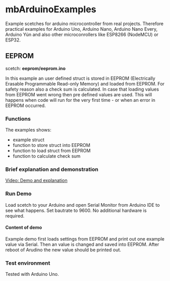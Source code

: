 # mbArduinoExamples
Example scetches for arduino microcontroller from real projects. Therefore practical examples for Arduino Uno, Arduino Nano, Arduino Nano Every, Arduino Yún and also other microconrollers like ESP8266 (NodeMCU) or ESP32.

## EEPROM
scetch: **eeprom/eeprom.ino**

In this example an user defined struct is stored in EEPROM (Electrically Erasable Programmable Read-only Memory)  and loaded from EEPROM.
For safety reason also a check sum is calculated. In case that loading values from
EEPROM went wrong then pre defined values are used. This will happens
when code will run for the very first time - or when an error in EEPROM occurred.

### Functions
The examples shows:
* example struct
* function to store struct into EEPROM
* function to load struct from EEPROM
* function to calculate check sum

### Brief explanation and demonstration
[Video: Demo and explanation](https://youtu.be/h1G3k0WJXHw)

### Run Demo
Load scetch to your Arduino and open Serial Monitor from Arduino IDE to see what happens.
Set bautrate to 9600. No additional hardware is required.

#### Content of demo
Example demo first loads settings from EEPROM and print out one example value via Serial.
Then an value is changed and saved into EEPROM.
After reboot of Arudino the new value should be printed out.

### Test environment
Tested with Arduino Uno.
